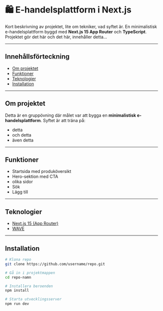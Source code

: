 # 🛍️ E-handelsplattform i Next.js

Kort beskrivning av projektet, lite om tekniker, vad syftet är.
En minimalistisk e-handelsplattform byggd med **Next.js 15 App Router** och **TypeScript**. 
Projektet gör det här och det här, innehåller detta...

---

## Innehållsförteckning
- [Om projektet](#om-projektet)
- [Funktioner](#funktioner)
- [Teknologier](#teknologier)
- [Installation](#installation)


---

## Om projektet
Detta är en gruppövning där målet var att bygga en **minimalistisk e-handelsplattform**.
Syftet är att träna på:
- detta
- och detta
- även detta

---

## Funktioner
- Startsida med produköversikt
- Hero-sektion med CTA
- olika sidor
- Sök
- Lägg till

---

## Teknologier
- [Next.js 15 (App Router)](https://nextjs.org/)
- [WAVE](https://wave.webaim.org/)

---

## Installation
```bash
# Klona repo
git clone https://github.com/username/repo.git

# Gå in i projektmappen
cd repo-namn

# Installera beroenden
npm install

# Starta utvecklingsserver
npm run dev
```



